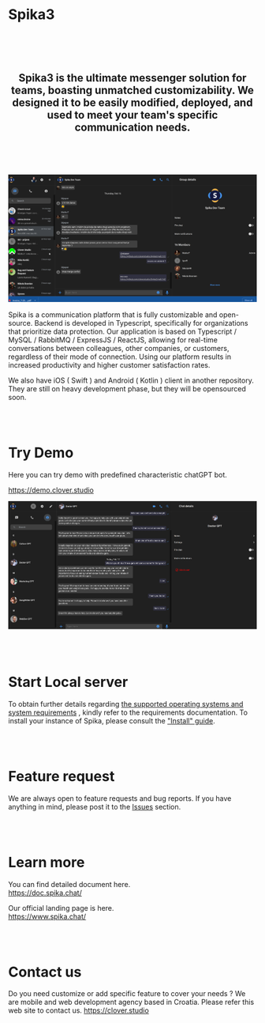 <h1>Spika3 </h1>

<div>&nbsp;</div>
<div>&nbsp;</div>
<div>&nbsp;</div>

<H2 align="center">
Spika3 is the ultimate messenger solution for teams, boasting unmatched customizability. We designed it to be easily modified, deployed, and used to meet your team's specific communication needs.
</H2>

<div>&nbsp;</div>
<div>&nbsp;</div>
<div>&nbsp;</div>



![Alt text](/documents/screenshot1.png?raw=true "Optional Title")


Spika is a communication platform that is fully customizable and open-source. Backend is developed in Typescript, specifically for organizations that prioritize data protection. Our application is based on Typescript / MySQL / RabbitMQ / ExpressJS / ReactJS, allowing for real-time conversations between colleagues, other companies, or customers, regardless of their mode of connection. Using our platform results in increased productivity and higher customer satisfaction rates.

We also have iOS ( Swift ) and Android ( Kotlin ) client in another repository. They are still on heavy development phase, but they will be opensourced soon.


<div>&nbsp;</div>
<div>&nbsp;</div>

# Try Demo

Here you can try demo with predefined characteristic chatGPT bot.

https://demo.clover.studio

![Alt text](/documents/screenshot2.png?raw=true "Optional Title")


<div>&nbsp;</div>
<div>&nbsp;</div>

# Start Local server

To obtain further details regarding [the supported operating systems and system requirements](https://doc.spika.chat/docs/intro)
, kindly refer to the requirements documentation. To install your instance of Spika, please consult the ["Install" guide](https://doc.spika.chat/docs/development).


<div>&nbsp;</div>
<div>&nbsp;</div>

# Feature request

We are always open to feature requests and bug reports. If you have anything in mind, please post it to the [Issues](https://github.com/cloverstudio/Spika3/issues) section.

<div>&nbsp;</div>
<div>&nbsp;</div>


# Learn more

You can find detailed document here.<br />
https://doc.spika.chat/

Our official landing page is here.<br />
https://www.spika.chat/

<div>&nbsp;</div>
<div>&nbsp;</div>


# Contact us

Do you need customize or add specific feature to cover your needs ?
We are mobile and web development agency based in Croatia. Please refer this web site to contact us. 
https://clover.studio